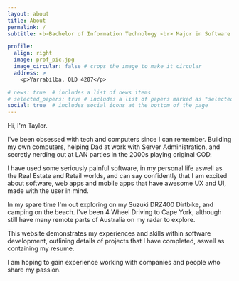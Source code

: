 ```yaml
---
layout: about
title: About
permalink: /
subtitle: <b>Bachelor of Information Technology <br> Major in Software Development</b>  <br> <i>Current Student at Griffith University (Mid 2023 Graduate)</i>

profile:
  align: right
  image: prof_pic.jpg
  image_circular: false # crops the image to make it circular
  address: >
    <p>Yarrabilba, QLD 4207</p>

# news: true  # includes a list of news items
# selected_papers: true # includes a list of papers marked as "selected={true}"
social: true  # includes social icons at the bottom of the page
---
```

Hi, I'm Taylor. 

I've been obsessed with tech and computers since I can remember. Building my own computers, helping Dad at work with Server Administration, and secretly nerding out at LAN parties in the 2000s playing original COD. 

I have used some seriously painful software, in my personal life aswell as the Real Estate and Retail worlds, and can say confidently that I am excited about software, web apps and mobile apps that have awesome UX and UI, made with the user in mind.

In my spare time I'm out exploring on my Suzuki DRZ400 Dirtbike, and camping on the beach. I've been 4 Wheel Driving to Cape York, although still have many remote parts of Australia on my radar to explore.

This website demonstrates my experiences and skills within software development, outlining details of projects that I have completed, aswell as containing my resume.

I am hoping to gain experience working with companies and people who share my passion. 


<!-- I enjoy the creation of digital media, websites and photography and growing up I have always had an interest in computers, how they work, and how software is created. Having an interest in building and programming web and mobile apps with the user in mind, I have decided to pursue this career further and I am currently in my last year of study at Griffith University, and have previously studied photography and design.

​
This website contains my resume and portfolio in order to gain more experience working for companies and with people who share my passion. -->


<!-- Write your biography here. Tell the world about yourself. Link to your favorite [subreddit](http://reddit.com). You can put a picture in, too. The code is already in, just name your picture `prof_pic.jpg` and put it in the `img/` folder.

Put your address / P.O. box / other info right below your picture. You can also disable any these elements by editing `profile` property of the YAML header of your `_pages/about.md`. Edit `_bibliography/papers.bib` and Jekyll will render your [publications page](/al-folio/publications/) automatically.

Link to your social media connections, too. This theme is set up to use [Font Awesome icons](http://fortawesome.github.io/Font-Awesome/) and [Academicons](https://jpswalsh.github.io/academicons/), like the ones below. Add your Facebook, Twitter, LinkedIn, Google Scholar, or just disable all of them. -->
